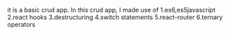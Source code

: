 it is a basic crud app.
In this crud app,
I made use of
1.es6,es5javascript
2.react hooks
3.destructuring
4.switch statements
5.react-router
6.ternary operators
